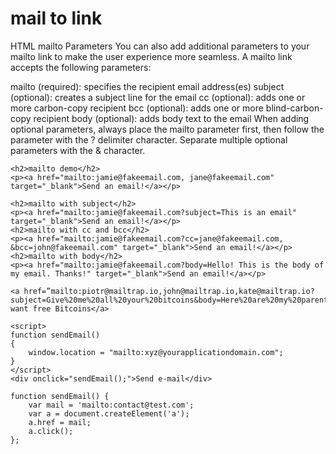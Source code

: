 mail to link
============


HTML mailto Parameters
You can also add additional parameters to your mailto link to make the user experience more seamless. A mailto link accepts the following parameters:

mailto (required): specifies the recipient email address(es)
subject (optional): creates a subject line for the email
cc (optional): adds one or more carbon-copy recipient
bcc (optional): adds one or more blind-carbon-copy recipient
body (optional): adds body text to the email
When adding optional parameters, always place the mailto parameter first, then follow the parameter with the ? delimiter character. Separate multiple optional parameters with the & character.

```
<h2>mailto demo</h2>
<p><a href="mailto:jamie@fakeemail.com, jane@fakeemail.com" target="_blank">Send an email!</a></p>
```

```
<h2>mailto with subject</h2>
<p><a href="mailto:jamie@fakeemail.com?subject=This is an email" target="_blank">Send an email!</a></p>
<h2>mailto with cc and bcc</h2>
<p><a href="mailto:jamie@fakeemail.com?cc=jane@fakeemail.com, &bcc=john@fakeemail.com" target="_blank">Send an email!</a></p>
<h2>mailto with body</h2>
<p><a href="mailto:jamie@fakeemail.com?body=Hello! This is the body of my email. Thanks!" target="_blank">Send an email!</a></p>
```

```
<a href=”mailto:piotr@mailtrap.io,john@mailtrap.io,kate@mailtrap.io?subject=Give%20me%20all%20your%20bitcoins&body=Here%20are%20my%20parents'%20credit%20card%20numbers%3A%0D%0A%0D%0ACheers%2C%0D%0AHappy%20Customer”>I want free Bitcoins</a>
```

```
<script>
function sendEmail() 
{
    window.location = "mailto:xyz@yourapplicationdomain.com";
}
</script>
<div onclick="sendEmail();">Send e-mail</div>
```

```
function sendEmail() {
    var mail = 'mailto:contact@test.com';
    var a = document.createElement('a');
    a.href = mail;
    a.click();
};
```
